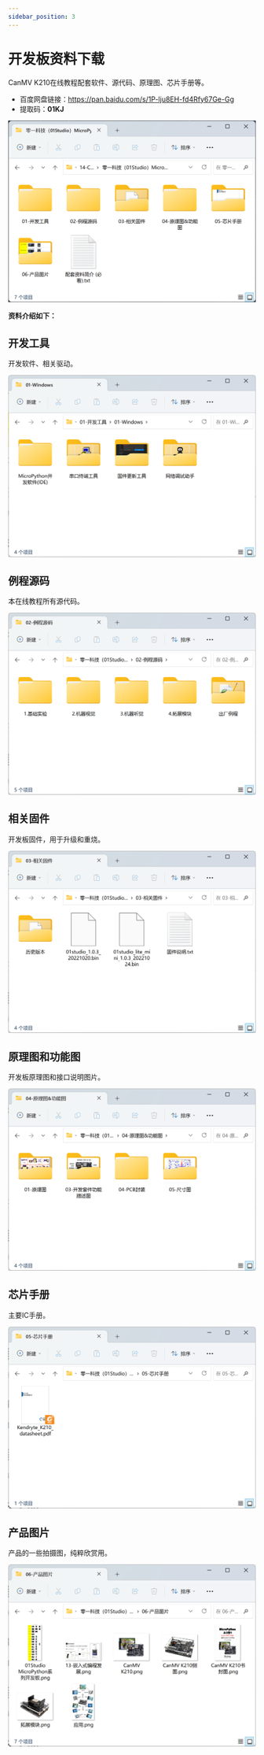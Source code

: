 ```yaml
---
sidebar_position: 3
---
```


# 开发板资料下载

CanMV K210在线教程配套软件、源代码、原理图、芯片手册等。

- 百度网盘链接：https://pan.baidu.com/s/1P-lju8EH-fd4Rfy67Ge-Gg
- 提取码：**01KJ**

![download](./img/download/download1.png)

**资料介绍如下：**

## 开发工具

开发软件、相关驱动。

![download](./img/download/download2.png)

## 例程源码

本在线教程所有源代码。

![download](./img/download/download3.png)

## 相关固件

开发板固件，用于升级和重烧。

![download](./img/download/download4.png)

## 原理图和功能图

开发板原理图和接口说明图片。

![download](./img/download/download5.png)

## 芯片手册

主要IC手册。

![download](./img/download/download6.png)

## 产品图片

产品的一些拍摄图，纯粹欣赏用。

![download](./img/download/download7.png)